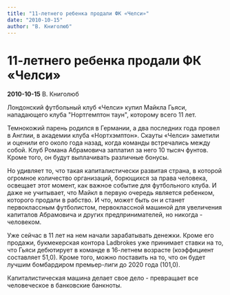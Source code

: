 ```yaml
---
title: "11-летнего ребенка продали ФК «Челси»"
date: "2010-10-15"
author: "В. Книголюб"
---
```


# 11-летнего ребенка продали ФК «Челси»

**2010-10-15** В. Книголюб

Лондонский футбольный клуб «Челси» купил Майкла Гьяси, нападающего клуба "Нортгемптон таун", которому всего 11 лет.

Темнокожий парень родился в Германии, а два последних года провел в Англии, в академии клуба «Нортхэмптон». Скауты «Челси» заметили и оценили его около года назад, когда команды встречались между собой. Клуб Романа Абрамовича заплатил за него 10 тысяч фунтов. Кроме того, он будут выплачивать различные бонусы.

Но удивляет то, что такая капиталистически развитая страна, в которой огромное количество организаций, борющихся за права человека, освещает этот момент, как важное событие для футбольного клуба. И даже не учитывает, что Майкл в первую очередь является ребенком, которого продали в рабство. И что, может быть он и станет первоклассным футболистом, первоклассной машиной для увеличения капиталов Абрамовича и других предпринимателей, но никогда - человеком.

Уже сейчас в 11 лет на нем начали зарабатывать денежки. Кроме его продажи, букмекерская контора Ladbrokes уже принимает ставки на то, что Гьяси дебютирует в команде в 16-летнем возрасте (коэффициент составляет 51,0). Кроме того, можно поставить на то, что он будет лучшим бомбардиром премьер-лиги до 2020 года (101,0).

Капиталистическая машина делает свое дело - превращает все человеческое в банковские банкноты.